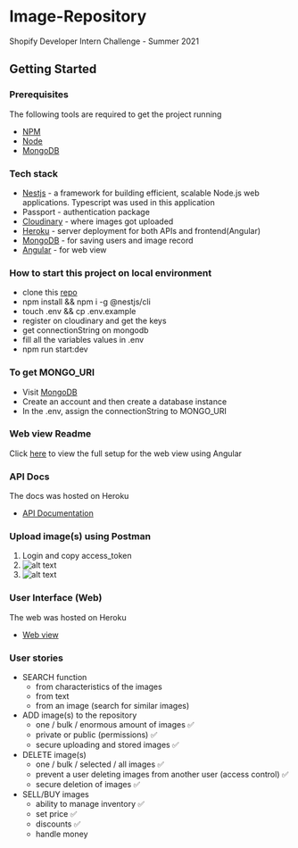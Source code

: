 # Image-Repository
Shopify Developer Intern Challenge - Summer 2021

## Getting Started

### Prerequisites
 The following tools are required to get the project running
 * [NPM](https://www.npmjs.com/)
 * [Node](https://nodejs.org/en/)
 * [MongoDB](https://mongodb.com)

### Tech stack
* [Nestjs](https://nestjs.com/) - a framework for building efficient, scalable Node.js web applications. Typescript was used in this application
* Passport - authentication package
* [Cloudinary](https://cloudinary.com/) - where images got uploaded
* [Heroku]() - server deployment for both APIs and frontend(Angular)
* [MongoDB](https://mongodb.com) - for saving users and image record
* [Angular](https://angular.io/) - for web view

### How to start this project on local environment
* clone this [repo](https://github.com/emmanuelnwankwo/Image-Repository.git)
* npm install && npm i -g @nestjs/cli
* touch .env && cp .env.example
* register on cloudinary and get the keys
* get connectionString on mongodb
* fill all the variables values in .env
* npm run start:dev

### To get MONGO_URI
* Visit [MongoDB](https://mongodb.com)
* Create an account and then create a database instance
* In the .env, assign the connectionString to MONGO_URI

### Web view Readme
Click [here](https://github.com/emmanuelnwankwo/Image-Repository/tree/frontend) to view the full setup for the web view using Angular

### API Docs
The docs was hosted on Heroku
* [API Documentation](https://image-repository-api.herokuapp.com/)

### Upload image(s) using Postman
1. Login and copy access_token
2. ![alt text](https://res.cloudinary.com/enwankwo/image/upload/v1611222849/ImageRepository/Screenshot_2021-01-21_105312.png)
3. ![alt text](https://res.cloudinary.com/enwankwo/image/upload/v1611222570/ImageRepository/Screenshot_2021-01-21_104505.png)

### User Interface (Web)
The web was hosted on Heroku
* [Web view](https://image-repository-frontend.herokuapp.com/)

### User stories
* SEARCH function
     - from characteristics of the images
     - from text
     - from an image (search for similar images)
* ADD image(s) to the repository
     - one / bulk / enormous amount of images ✅
     - private or public (permissions) ✅
     - secure uploading and stored images ✅
* DELETE image(s)
     - one / bulk / selected / all images ✅
     - prevent a user deleting images from another user (access control) ✅
     - secure deletion of images ✅
* SELL/BUY images
     - ability to manage inventory ✅
     - set price ✅
     - discounts ✅
     - handle money
